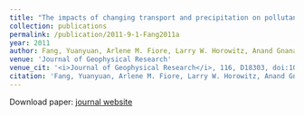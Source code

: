 ```yaml
---
title: "The impacts of changing transport and precipitation on pollutant distributions in a future climate"
collection: publications
permalink: /publication/2011-9-1-Fang2011a
year: 2011
author: Fang, Yuanyuan, Arlene M. Fiore, Larry W. Horowitz, Anand Gnanadesikan, Isaac M. Held, Gang Chen, Gabriel Vecchi and Hiram Levy
venue: 'Journal of Geophysical Research'
venue_cit: '<i>Journal of Geophysical Research</i>, 116, D18303, doi:10.1029/2011JD015642.'
citation: 'Fang, Yuanyuan, Arlene M. Fiore, Larry W. Horowitz, Anand Gnanadesikan, Isaac M. Held, Gang Chen, Gabriel Vecchi and Hiram Levy, 2011: The impacts of changing transport and precipitation on pollutant distributions in a future climate, <i>Journal of Geophysical Research</i>, 116, D18303, doi:10.1029/2011JD015642.'
---
```

Download paper: [journal website](http://doi.wiley.com/10.1029/2011JD015642)
